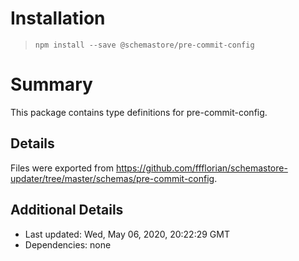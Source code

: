 # Installation
> `npm install --save @schemastore/pre-commit-config`

# Summary
This package contains type definitions for pre-commit-config.

## Details
Files were exported from https://github.com/ffflorian/schemastore-updater/tree/master/schemas/pre-commit-config.

## Additional Details
* Last updated: Wed, May 06, 2020, 20:22:29 GMT
* Dependencies: none
